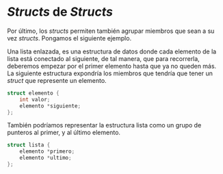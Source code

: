 # _Structs_ de _Structs_

Por último, los _structs_ permiten también agrupar miembros que sean a su vez _structs_. Pongamos el siguiente ejemplo.

Una lista enlazada, es una estructura de datos donde cada elemento de la lista está conectado al siguiente, de tal manera, que para recorrerla, deberemos empezar por el primer elemento hasta que ya no queden más. La siguiente estructura expondría los miembros que tendría que tener un _struct_ que represente un elemento.

```cpp
struct elemento {
    int valor;
    elemento *siguiente;
};
```

También podríamos representar la estructura lista como un grupo de punteros al primer, y al último elemento.

```cpp
struct lista {
    elemento *primero;
    elemento *ultimo;
};
```




